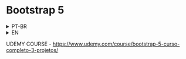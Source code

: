# Bootstrap 5

<details>
<summary>PT-BR</summary>

# Projeto Login

Bem vindo ao curso mais completo de Bootstrap 5 a versão mais recente do Framework CSS mais popular da internet.

* Neste curso você aprenderá a utilizar o framework Bootstrap e entenderá os principais recursos desta ferramenta que vai te ajudar a desenvolver sites de forma rápida, moderna e responsiva. O Bootstrap é o framework mais popular por oferecer agilidade e profissionalismo aos seus projetos(sites/sistemas), chega de perder tempo refazendo a roda, agora você não precisa criar estilos CSS novos para cada projeto, com o Bootstrap você reutiliza os melhores padrões na criação de sites e tem acesso a diversos recursos como icones e componentes para incremetar o seu projeto.

## Abaixo você pode ver a lista de algumas das funcionalidades que ensinaremos no curso:

- Estruturar um seus sites com o sistema de Grid do Bootstrap.
- Trabalhar com as variações de tipografia.
- Enteder o sistema de cores do Bootstrap e aplicar a qualquer componente.
- Usar o Bootstrap Icons, uma vasta biblioteca gratuíta de icones.
- Criar menus de navegação.
- Criar sites responsivos, ou seja, adaptados a qualquer tamanho de tela(Smartphones, Tablets, PCs e TVs).
- Trabalhar com tabelas, elementos aninhados e muit mais.
- Usar os diversos componentes do oferecidos pelo Bootstrap como: Cards, Botões, Dropdown, Accordion, Tooltips, Toasts, Carousel, Modal, Spinner, Breadcrumb, Pagination, Badge, Alert e muito mais.
- Personalizar o Bootstrap para atender as necessidades do seu projeto usando SASS.
- Para praticar estaremos desenvolvendo 3 projetos no decorrer do curso, assim você irá fixar o conteúdo e receber dicas para melhorar o seu layout.
- Isso tudo e muito mais...
- Ao final você conseguirá desenvolver sites responsivos, seguindo as melhores práticas e em tempo recorde. Tudo que um desenvolvedor precisa!

</details>

<details>
<summary>EN</summary>

# Project Login

Welcome to the most comprehensive Bootstrap 5 course, the latest version of the most popular CSS Framework on the internet.

* In this course you will learn how to use the Bootstrap framework and understand the main features of this tool that will help you to develop websites in a fast, modern and responsive way. Bootstrap is the most popular framework for offering agility and professionalism to your projects (sites/systems), no more wasting time redoing the wheel, now you don't need to create new CSS styles for each project, with Bootstrap you reuse the best patterns in the creation of websites and has access to various resources such as icons and components to enhance your project.

## Below you can see a list of some of the features we will teach in the course:

- Structure your websites with the Bootstrap Grid system.
- Work with typography variations.
- Understand Bootstrap color system and apply to any component.
- Use Bootstrap Icons, a vast free icon library.
- Create navigation menus.
- Create responsive websites, that is, adapted to any screen size (Smartphones, Tablets, PCs and TVs).
- Work with tables, nested elements and much more.
- Use the various components offered by Bootstrap such as: Cards, Buttons, Dropdown, Accordion, Tooltips, Toasts, Carousel, Modal, Spinner, Breadcrumb, Pagination, Badge, Alert and much more.
- Customize Bootstrap to fit your project needs using SASS.
- To practice we will be developing 3 projects during the course, so you will fix the content and receive tips to improve your layout.
- All this and much more...
- In the end you will be able to develop responsive websites, following the best practices and in record time. Everything a developer needs!

</details>


UDEMY COURSE - https://www.udemy.com/course/bootstrap-5-curso-completo-3-projetos/